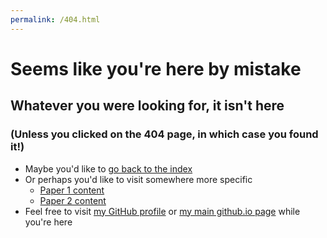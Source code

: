 ```yaml
---
permalink: /404.html
---
```

# Seems like you're here by mistake

## Whatever you were looking for, it isn't here

### (Unless you clicked on the 404 page, in which case you found it!)

- Maybe you'd like to [go back to the index](./index.html)
- Or perhaps you'd like to visit somewhere more specific
  - [Paper 1 content](./Paper_1/)
  - [Paper 2 content](./Paper_2/)
- Feel free to visit [my GitHub profile](https://github.com/Starwort) or [my main github.io page](https://starwort.github.io) while you're here
